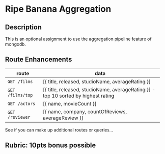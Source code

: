 Ripe Banana Aggregation
===

## Description

This is an optional assignment to use the aggregation pipeline feature of mongodb.

## Route Enhancements

route | data
---|---
`GET /films` | [{ title, released, studioName, averageRating }]
`GET /films/top` | [{ title, released, studioName, averageRating }] - top 10 sorted by highest rating
`GET /actors` | [{ name, movieCount }]
`GET /reviewer` | [{ name, company, countOfReviews, averageReview }]

See if you can make up additional routes or queries...

## Rubric: **10pts** bonus possible
